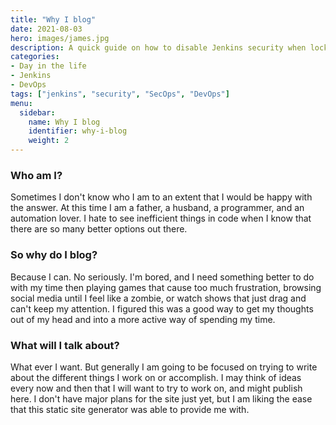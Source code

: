 ```yaml
---
title: "Why I blog"
date: 2021-08-03
hero: images/james.jpg
description: A quick guide on how to disable Jenkins security when locked out of the UI.
categories:
- Day in the life
- Jenkins
- DevOps
tags: ["jenkins", "security", "SecOps", "DevOps"]
menu:
  sidebar:
    name: Why I blog
    identifier: why-i-blog
    weight: 2
---
```


### Who am I?
Sometimes I don't know who I am to an extent that I would be happy with the answer. At this time I am a father, a husband, a programmer, and an automation lover. I hate to see inefficient things in code when I know that there are so many better options out there.

### So why do I blog?
Because I can. No seriously. I'm bored, and I need something better to do with my time then playing games that cause too much frustration, browsing social media until I feel like a zombie, or watch shows that just drag and can't keep my attention. I figured this was a good way to get my thoughts out of my head and into a more active way of spending my time.

### What will I talk about?
What ever I want. But generally I am going to be focused on trying to write about the different things I work on or accomplish. I may think of ideas every now and then that I will want to try to work on, and might publish here. I don't have major plans for the site just yet, but I am liking the ease that this static site generator was able to provide me with.
